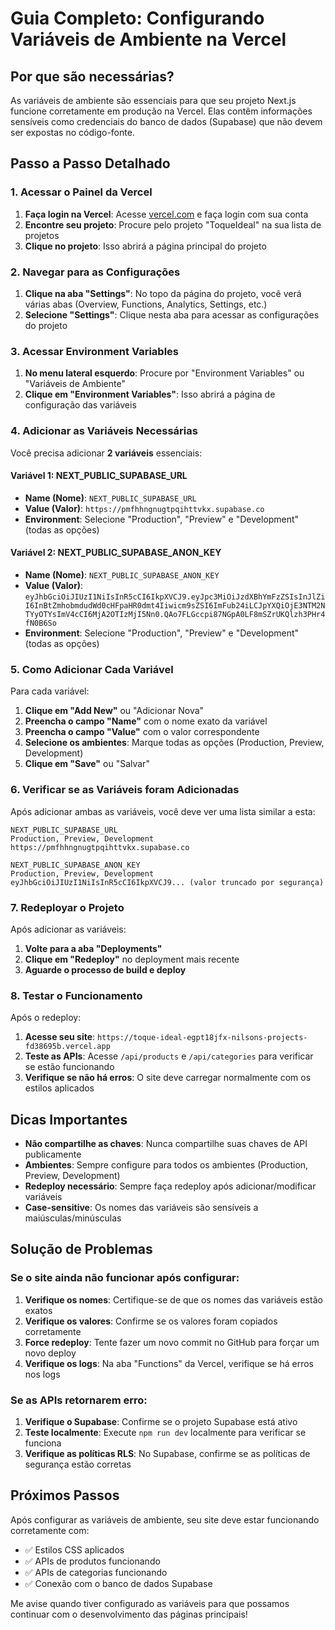 # Guia Completo: Configurando Variáveis de Ambiente na Vercel

## Por que são necessárias?

As variáveis de ambiente são essenciais para que seu projeto Next.js funcione corretamente em produção na Vercel. Elas contêm informações sensíveis como credenciais do banco de dados (Supabase) que não devem ser expostas no código-fonte.

## Passo a Passo Detalhado

### 1. Acessar o Painel da Vercel

1. **Faça login na Vercel**: Acesse [vercel.com](https://vercel.com) e faça login com sua conta
2. **Encontre seu projeto**: Procure pelo projeto "ToqueIdeal" na sua lista de projetos
3. **Clique no projeto**: Isso abrirá a página principal do projeto

### 2. Navegar para as Configurações

1. **Clique na aba "Settings"**: No topo da página do projeto, você verá várias abas (Overview, Functions, Analytics, Settings, etc.)
2. **Selecione "Settings"**: Clique nesta aba para acessar as configurações do projeto

### 3. Acessar Environment Variables

1. **No menu lateral esquerdo**: Procure por "Environment Variables" ou "Variáveis de Ambiente"
2. **Clique em "Environment Variables"**: Isso abrirá a página de configuração das variáveis

### 4. Adicionar as Variáveis Necessárias

Você precisa adicionar **2 variáveis** essenciais:

#### Variável 1: NEXT_PUBLIC_SUPABASE_URL
- **Name (Nome)**: `NEXT_PUBLIC_SUPABASE_URL`
- **Value (Valor)**: `https://pmfhhngnugtpqihttvkx.supabase.co`
- **Environment**: Selecione "Production", "Preview" e "Development" (todas as opções)

#### Variável 2: NEXT_PUBLIC_SUPABASE_ANON_KEY
- **Name (Nome)**: `NEXT_PUBLIC_SUPABASE_ANON_KEY`
- **Value (Valor)**: `eyJhbGciOiJIUzI1NiIsInR5cCI6IkpXVCJ9.eyJpc3MiOiJzdXBhYmFzZSIsInJlZiI6InBtZmhobmdudWd0cHFpaHR0dmt4Iiwicm9sZSI6ImFub24iLCJpYXQiOjE3NTM2NTYyOTYsImV4cCI6MjA2OTIzMjI5Nn0.QAo7FLGccpi87NGpA0LF8mSZrUKQlzh3PHr4fN0B6So`
- **Environment**: Selecione "Production", "Preview" e "Development" (todas as opções)

### 5. Como Adicionar Cada Variável

Para cada variável:

1. **Clique em "Add New"** ou "Adicionar Nova"
2. **Preencha o campo "Name"** com o nome exato da variável
3. **Preencha o campo "Value"** com o valor correspondente
4. **Selecione os ambientes**: Marque todas as opções (Production, Preview, Development)
5. **Clique em "Save"** ou "Salvar"

### 6. Verificar se as Variáveis foram Adicionadas

Após adicionar ambas as variáveis, você deve ver uma lista similar a esta:

```
NEXT_PUBLIC_SUPABASE_URL
Production, Preview, Development
https://pmfhhngnugtpqihttvkx.supabase.co

NEXT_PUBLIC_SUPABASE_ANON_KEY  
Production, Preview, Development
eyJhbGciOiJIUzI1NiIsInR5cCI6IkpXVCJ9... (valor truncado por segurança)
```

### 7. Redeployar o Projeto

Após adicionar as variáveis:

1. **Volte para a aba "Deployments"**
2. **Clique em "Redeploy"** no deployment mais recente
3. **Aguarde o processo de build e deploy**

### 8. Testar o Funcionamento

Após o redeploy:

1. **Acesse seu site**: `https://toque-ideal-egpt18jfx-nilsons-projects-fd38695b.vercel.app`
2. **Teste as APIs**: Acesse `/api/products` e `/api/categories` para verificar se estão funcionando
3. **Verifique se não há erros**: O site deve carregar normalmente com os estilos aplicados

## Dicas Importantes

- **Não compartilhe as chaves**: Nunca compartilhe suas chaves de API publicamente
- **Ambientes**: Sempre configure para todos os ambientes (Production, Preview, Development)
- **Redeploy necessário**: Sempre faça redeploy após adicionar/modificar variáveis
- **Case-sensitive**: Os nomes das variáveis são sensíveis a maiúsculas/minúsculas

## Solução de Problemas

### Se o site ainda não funcionar após configurar:

1. **Verifique os nomes**: Certifique-se de que os nomes das variáveis estão exatos
2. **Verifique os valores**: Confirme se os valores foram copiados corretamente
3. **Force redeploy**: Tente fazer um novo commit no GitHub para forçar um novo deploy
4. **Verifique os logs**: Na aba "Functions" da Vercel, verifique se há erros nos logs

### Se as APIs retornarem erro:

1. **Verifique o Supabase**: Confirme se o projeto Supabase está ativo
2. **Teste localmente**: Execute `npm run dev` localmente para verificar se funciona
3. **Verifique as políticas RLS**: No Supabase, confirme se as políticas de segurança estão corretas

## Próximos Passos

Após configurar as variáveis de ambiente, seu site deve estar funcionando corretamente com:
- ✅ Estilos CSS aplicados
- ✅ APIs de produtos funcionando
- ✅ APIs de categorias funcionando
- ✅ Conexão com o banco de dados Supabase

Me avise quando tiver configurado as variáveis para que possamos continuar com o desenvolvimento das páginas principais!

